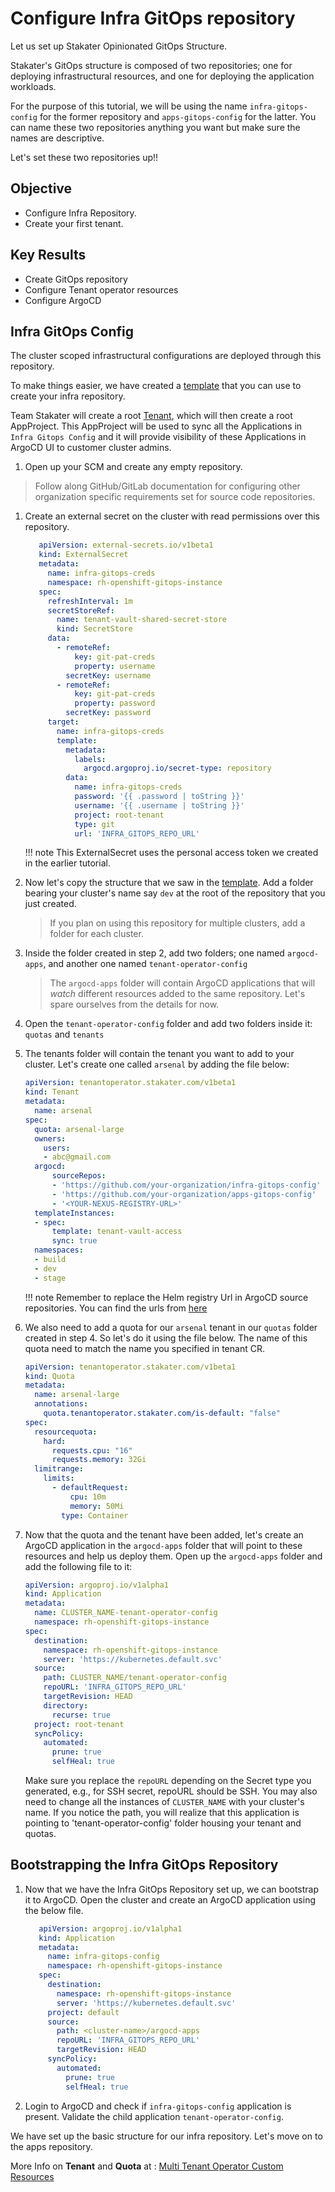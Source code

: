 # Configure Infra GitOps repository

Let us set up Stakater Opinionated GitOps Structure.

Stakater's GitOps structure is composed of two repositories; one for deploying infrastructural resources, and one for deploying the application workloads.

For the purpose of this tutorial, we will be using the name `infra-gitops-config` for the former repository and `apps-gitops-config` for the latter.
You can name these two repositories anything you want but make sure the names are descriptive.

Let's set these two repositories up!!

## Objective

* Configure Infra Repository.
* Create your first tenant.

## Key Results

* Create GitOps repository
* Configure Tenant operator resources
* Configure ArgoCD

## Infra GitOps Config

The cluster scoped infrastructural configurations are deployed through this repository.

To make things easier, we have created a [template](https://github.com/NordMart/infra-gitops-config.git) that you can use to create your infra repository.

Team Stakater will create a root [Tenant](https://docs.stakater.com/mto/latest/tutorials/tenant/create-tenant.html), which will then create a root AppProject.
This AppProject will be used to sync all the Applications in `Infra Gitops Config` and it will provide visibility of these Applications in ArgoCD UI to customer cluster admins.

1. Open up your SCM and create any empty repository.

> Follow along GitHub/GitLab documentation for configuring other organization specific requirements set for source code repositories.

1. Create an external secret on the cluster with read permissions over this repository.

   ```yaml
      apiVersion: external-secrets.io/v1beta1
      kind: ExternalSecret
      metadata:
        name: infra-gitops-creds
        namespace: rh-openshift-gitops-instance
      spec:
        refreshInterval: 1m
        secretStoreRef:
          name: tenant-vault-shared-secret-store
          kind: SecretStore
        data:
          - remoteRef:
              key: git-pat-creds
              property: username
            secretKey: username
          - remoteRef:
              key: git-pat-creds
              property: password
            secretKey: password
        target:
          name: infra-gitops-creds
          template:
            metadata:
              labels:
                argocd.argoproj.io/secret-type: repository
            data:
              name: infra-gitops-creds
              password: '{{ .password | toString }}'
              username: '{{ .username | toString }}'
              project: root-tenant
              type: git
              url: 'INFRA_GITOPS_REPO_URL'
   ```

   !!! note
   This ExternalSecret uses the personal access token we created in the earlier tutorial.

1. Now let's copy the structure that we saw in the [template](https://github.com/NordMart/infra-gitops-config.git). Add a folder bearing your cluster's name say `dev` at the root of the repository that you just created.
    > If you plan on using this repository for multiple clusters, add a folder for each cluster.
1. Inside the folder created in step 2, add two folders; one named `argocd-apps`, and another one named `tenant-operator-config`
    > The `argocd-apps` folder will contain ArgoCD applications that will _watch_ different resources added to the same repository. Let's spare ourselves from the details for now.
1. Open the `tenant-operator-config` folder and add two folders inside it: `quotas` and `tenants`
1. The tenants folder will contain the tenant you want to add to your cluster. Let's create one called `arsenal` by adding the file below:

    ```yaml
    apiVersion: tenantoperator.stakater.com/v1beta1
    kind: Tenant
    metadata:
      name: arsenal
    spec:
      quota: arsenal-large
      owners:
        users:
        - abc@gmail.com
      argocd:
          sourceRepos:
          - 'https://github.com/your-organization/infra-gitops-config'
          - 'https://github.com/your-organization/apps-gitops-config'
          - '<YOUR-NEXUS-REGISTRY-URL>'
      templateInstances:
      - spec:
          template: tenant-vault-access
          sync: true
      namespaces:
      - build
      - dev
      - stage
    ```

    !!! note
        Remember to replace the Helm registry Url in ArgoCD source repositories. You can find the urls from [here](../../../managed-addons/nexus/explanation/routes.md)

1. We also need to add a quota for our `arsenal` tenant in our `quotas` folder created in step 4. So let's do it using the file below. The name of this quota need to match the name you specified in tenant CR.

    ```yaml
    apiVersion: tenantoperator.stakater.com/v1beta1
    kind: Quota
    metadata:
      name: arsenal-large
      annotations:
        quota.tenantoperator.stakater.com/is-default: "false"
    spec:
      resourcequota:
        hard:
          requests.cpu: "16"
          requests.memory: 32Gi
      limitrange:
        limits:
          - defaultRequest:
              cpu: 10m
              memory: 50Mi
            type: Container
    ```

1. Now that the quota and the tenant have been added, let's create an ArgoCD application in the `argocd-apps` folder that will point to these resources and help us deploy them.
Open up the `argocd-apps` folder and add the following file to it:

    ```yaml
    apiVersion: argoproj.io/v1alpha1
    kind: Application
    metadata:
      name: CLUSTER_NAME-tenant-operator-config
      namespace: rh-openshift-gitops-instance
    spec:
      destination:
        namespace: rh-openshift-gitops-instance
        server: 'https://kubernetes.default.svc'
      source:
        path: CLUSTER_NAME/tenant-operator-config
        repoURL: 'INFRA_GITOPS_REPO_URL'
        targetRevision: HEAD
        directory:
          recurse: true
      project: root-tenant
      syncPolicy:
        automated:
          prune: true
          selfHeal: true
    ```

    Make sure you replace the `repoURL` depending on the Secret type you generated, e.g., for SSH secret, repoURL should be SSH.  You may also need to change all the instances of `CLUSTER_NAME` with your cluster's name.
    If you notice the path, you will realize that this application is pointing to 'tenant-operator-config' folder housing your tenant and quotas.

## Bootstrapping the Infra GitOps Repository

1. Now that we have the Infra GitOps Repository set up, we can bootstrap it to ArgoCD. Open the cluster and create an ArgoCD application using the below file.

   ```yaml
      apiVersion: argoproj.io/v1alpha1
      kind: Application
      metadata:
        name: infra-gitops-config
        namespace: rh-openshift-gitops-instance
      spec:
        destination:
          namespace: rh-openshift-gitops-instance
          server: 'https://kubernetes.default.svc'
        project: default
        source:
          path: <cluster-name>/argocd-apps
          repoURL: 'INFRA_GITOPS_REPO_URL'
          targetRevision: HEAD
        syncPolicy:
          automated:
            prune: true
            selfHeal: true
   ```

1. Login to ArgoCD and check if `infra-gitops-config` application is present. Validate the child application `tenant-operator-config`.

We have set up the basic structure for our infra repository. Let's move on to the apps repository.

More Info on **Tenant** and **Quota** at : [Multi Tenant Operator Custom Resources](https://docs.stakater.com/mto/main/customresources.html)
